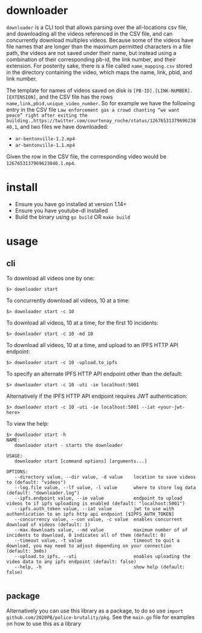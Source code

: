 # downloader

`downloader` is a CLI tool that allows parsing over the all-locations csv file, and downloading all the videos referenced in the CSV file, and can  concurrently download multiples videos. Because some of the videos have file names that are longer than the maximum permitted characters in a file path, the videos are not saved under their name, but instead using a combination of their corresponding pb-id, the link number, and their extension. For posterity sake, there is a file called `name_mapping.csv` stored in the directory containing the video, which maps the name, link, pbid, and link number.

The template for names of videos saved on disk is `[PB-ID].[LINK-NUMBER].[EXTENSION]`, and the CSV file has the rows `name,link,pbid,unique_video_number`. So for example we have the following entry in the CSV file `Law enforcement gas a crowd chanting “we want peace” right after exiting the building.,https://twitter.com/courtenay_roche/status/1267653137969623040,1`, and two files we have downloaded: 

* `ar-bentonville-1.2.mp4`
* `ar-bentonville-1.1.mp4`

Given the row in the CSV file, the corresponding video would be `1267653137969623040.1.mp4`.


# install

* Ensure you have go installed at version 1.14+
* Ensure you have youtube-dl installed
* Build the binary using `go build` OR `make build`

# usage

## cli

To download all videos one by one:

```shell
$> downloader start
```

To concurrently download all videos, 10 at a time:

``` shell
$> downloader start -c 10
```

To download all videos, 10 at a time, for the first 10 incidents:

```shell
$> downloader start -c 10 -md 10
```

To download all videos, 10 at a time, and upload to an IPFS HTTP API endpoint:
```shell
$> downloader start -c 10 -upload.to_ipfs
```

To specify an alternate IPFS HTTP API endpoint other than the default:
```shell
$> downloader start -c 10 -uti -ie localhost:5001
```

Alternatively if the IPFS HTTP API endpoint requires JWT authentication:
```shell
$> downloader start -c 10 -uti -ie localhost:5001 --iat <your-jwt-here>
```

To view the help:
```shell
$> downloader start -h
NAME:
   downloader start - starts the downloader

USAGE:
   downloader start [command options] [arguments...]

OPTIONS:
   --directory value, --dir value, -d value    location to save videos to (default: "videos")
   --log.file value, --lf value, -l value      where to store log data (default: "downloader.log")
   --ipfs.endpoint value, --ie value           endpoint to upload videos to if ipfs uploading is enabled (default: "localhost:5001")
   --ipfs.auth_token value, --iat value        jwt to use with authentication to an ipfs http api endpoint [$IPFS_AUTH_TOKEN]
   --concurrency value, --con value, -c value  enables concurrent download of videos (default: 1)
   --max.downloads value, --md value           maximum number of of incidents to download, 0 indicates all of them (default: 0)
   --timeout value, -t value                   timeout to quit a download, you may need to adjust depending on your connection (default: 3m0s)
   --upload.to_ipfs, --uti                     enables uploading the video data to any ipfs endpoint (default: false)
   --help, -h                                  show help (default: false)
   
```

## package

Alternatively you can use this library as a package, to do so use `import github.com/2020PB/police-brutality/pkg`. See the `main.go` file for examples on how to use this as a library